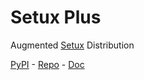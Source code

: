 # Setux Plus

Augmented [Setux] Distribution

[PyPI] - [Repo] - [Doc]


[PyPI]: https://pypi.org/project/setux_plus
[Repo]: https://notabug.org/dugres/setux_plus
[Doc]: https://setux-plus.readthedocs.io/en/latest
[Setux]: https://setux.readthedocs.io/en/latest
